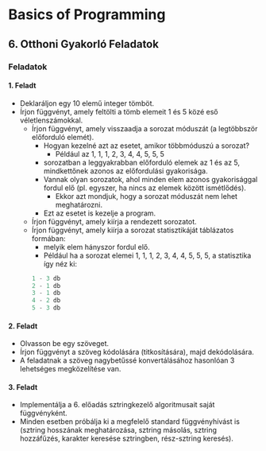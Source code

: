 # Basics of Programming
## 6. Otthoni Gyakorló Feladatok

### Feladatok
#### 1. Feladt
- Deklaráljon egy 10 elemű integer tömböt.
- Írjon függvényt, amely feltölti a tömb elemeit 1 és 5 közé eső véletlenszámokkal.
    - Írjon függvényt, amely visszaadja a sorozat móduszát (a legtöbbször előforduló elemét).
        - Hogyan kezelné azt az esetet, amikor többmóduszú a sorozat?
            - Például az 1, 1, 1, 2, 3, 4, 4, 5, 5, 5
        - sorozatban a leggyakrabban előforduló elemek az 1 és az 5, mindkettőnek azonos az előfordulási gyakorisága.
        - Vannak olyan sorozatok, ahol minden elem azonos gyakorisággal fordul elő (pl. egyszer, ha nincs az elemek között ismétlődés).
            - Ekkor azt mondjuk, hogy a sorozat móduszát nem lehet meghatározni.
        - Ezt az esetet is kezelje a program.
    - Írjon függvényt, amely kiírja a rendezett sorozatot.
    - Írjon függvényt, amely kiírja a sorozat statisztikáját táblázatos formában:
        - melyik elem hányszor fordul elő.
        - Például ha a sorozat elemei 1, 1, 1, 2, 3, 4, 4, 5, 5, 5, a statisztika így néz ki:
        ```c
        1 - 3 db
        2 - 1 db
        3 - 1 db
        4 - 2 db
        5 - 3 db
        ```

#### 2. Feladt
- Olvasson be egy szöveget.
- Írjon függvényt a szöveg kódolására (titkosítására), majd dekódolására.
- A feladatnak a szöveg nagybetűssé konvertálásához hasonlóan 3 lehetséges megközelítése van.

#### 3. Feladt
- Implementálja a 6. előadás sztringkezelő algoritmusait saját függvényként.
- Minden esetben próbálja ki a megfelelő standard függvényhívást is (sztring hosszának meghatározása, sztring másolás, sztring hozzáfűzés, karakter keresése sztringben, rész-sztring keresés).